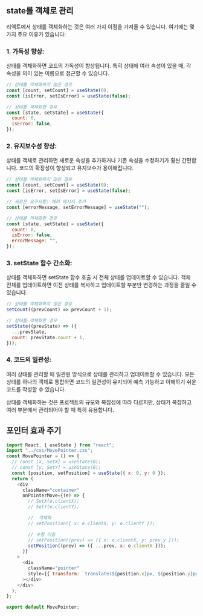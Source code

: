 ## state를 객체로 관리

리액트에서 상태를 객체화하는 것은 여러 가지 이점을 가져올 수 있습니다. 여기에는 몇 가지 주요 이유가 있습니다:

### 1. 가독성 향상:

상태를 객체화하면 코드의 가독성이 향상됩니다. 특히 상태에 여러 속성이 있을 때, 각 속성을 의미 있는 이름으로 접근할 수 있습니다.

```jsx
// 상태를 객체화하지 않은 경우
const [count, setCount] = useState(0);
const [isError, setIsError] = useState(false);

// 상태를 객체화한 경우
const [state, setState] = useState({
  count: 0,
  isError: false,
});
```

### 2. 유지보수성 향상:

상태를 객체로 관리하면 새로운 속성을 추가하거나 기존 속성을 수정하기가 훨씬 간편합니다. 코드의 확장성이 향상되고 유지보수가 용이해집니다.

```jsx
// 상태를 객체화하지 않은 경우
const [count, setCount] = useState(0);
const [isError, setIsError] = useState(false);

// 새로운 요구사항: 에러 메시지 추가
const [errorMessage, setErrorMessage] = useState("");

// 상태를 객체화한 경우
const [state, setState] = useState({
  count: 0,
  isError: false,
  errorMessage: "",
});
```

### 3. setState 함수 간소화:

상태를 객체화하면 setState 함수 호출 시 전체 상태를 업데이트할 수 있습니다. 객체 전체를 업데이트하면 이전 상태를 복사하고 업데이트할 부분만 변경하는 과정을 줄일 수 있습니다.

```jsx
// 상태를 객체화하지 않은 경우
setCount((prevCount) => prevCount + 1);

// 상태를 객체화한 경우
setState((prevState) => ({
  ...prevState,
  count: prevState.count + 1,
}));
```

### 4. 코드의 일관성:

여러 상태를 관리할 때 일관된 방식으로 상태를 관리하고 업데이트할 수 있습니다. 모든 상태를 하나의 객체로 통합하면 코드의 일관성이 유지되어 예측 가능하고 이해하기 쉬운 코드를 작성할 수 있습니다.

상태를 객체화하는 것은 프로젝트의 규모와 복잡성에 따라 다르지만, 상태가 복잡하고 여러 부분에서 관리되어야 할 때 특히 유용합니다.

## 포인터 효과 주기

```js
import React, { useState } from "react";
import "../css/MovePointer.css";
const MovePointer = () => {
  // const [x, SetX] = useState(0);
  // const [y, SetY] = useState(0);
  const [position, setPosition] = useState({ x: 0, y: 0 });
  return (
    <div
      className="container"
      onPointerMove={(e) => {
        // SetX(e.clientX);
        // SetY(e.clientY);

        //  객체화
        // setPosition({ x: e.clientX, y: e.clientY });

        // 수평 이동
        // setPosition((prev) => ({ x: e.clientX, y: prev.y }));
        setPosition((prev) => ({ ...prev, x: e.clientX }));
      }}
    >
      <div
        className="pointer"
        style={{ transform: `translate(${position.x}px, ${position.y}px)` }}
      ></div>
    </div>
  );
};

export default MovePointer;
```
